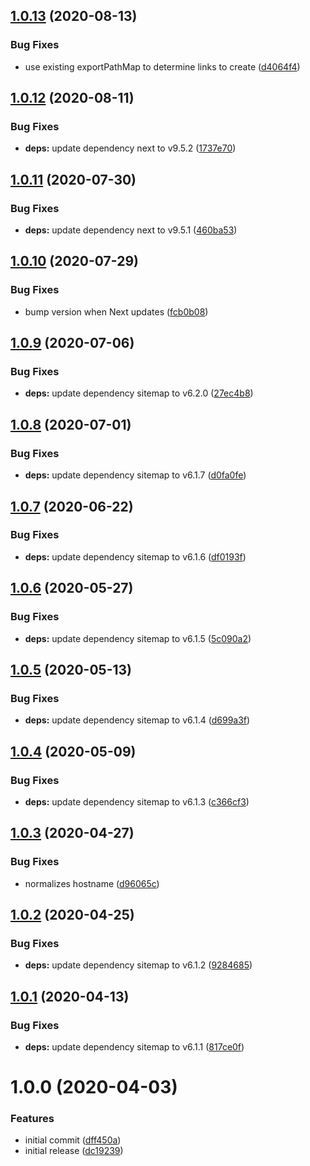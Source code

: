 ## [1.0.13](https://github.com/newhighsco/next-plugin-sitemap/compare/v1.0.12...v1.0.13) (2020-08-13)


### Bug Fixes

* use existing exportPathMap to determine links to create ([d4064f4](https://github.com/newhighsco/next-plugin-sitemap/commit/d4064f4856d80700397b007ad62c9a71c1d33921))

## [1.0.12](https://github.com/newhighsco/next-plugin-sitemap/compare/v1.0.11...v1.0.12) (2020-08-11)


### Bug Fixes

* **deps:** update dependency next to v9.5.2 ([1737e70](https://github.com/newhighsco/next-plugin-sitemap/commit/1737e70f398d8365765a6141b5496d386c0cb3d9))

## [1.0.11](https://github.com/newhighsco/next-plugin-sitemap/compare/v1.0.10...v1.0.11) (2020-07-30)


### Bug Fixes

* **deps:** update dependency next to v9.5.1 ([460ba53](https://github.com/newhighsco/next-plugin-sitemap/commit/460ba5361f394d9ba252bfad21259c6aa5ebe796))

## [1.0.10](https://github.com/newhighsco/next-plugin-sitemap/compare/v1.0.9...v1.0.10) (2020-07-29)


### Bug Fixes

* bump version when Next updates ([fcb0b08](https://github.com/newhighsco/next-plugin-sitemap/commit/fcb0b0854e58d2da67e522da2dfd18e5abf0411d))

## [1.0.9](https://github.com/newhighsco/next-plugin-sitemap/compare/v1.0.8...v1.0.9) (2020-07-06)


### Bug Fixes

* **deps:** update dependency sitemap to v6.2.0 ([27ec4b8](https://github.com/newhighsco/next-plugin-sitemap/commit/27ec4b8d0b74bd2418d82a5279cfb803f1c80b85))

## [1.0.8](https://github.com/newhighsco/next-plugin-sitemap/compare/v1.0.7...v1.0.8) (2020-07-01)


### Bug Fixes

* **deps:** update dependency sitemap to v6.1.7 ([d0fa0fe](https://github.com/newhighsco/next-plugin-sitemap/commit/d0fa0fecfdd92f6295f389a71057bffaa88a44aa))

## [1.0.7](https://github.com/newhighsco/next-plugin-sitemap/compare/v1.0.6...v1.0.7) (2020-06-22)


### Bug Fixes

* **deps:** update dependency sitemap to v6.1.6 ([df0193f](https://github.com/newhighsco/next-plugin-sitemap/commit/df0193f6d416475ae24c45311b149c837bf96ae4))

## [1.0.6](https://github.com/newhighsco/next-plugin-sitemap/compare/v1.0.5...v1.0.6) (2020-05-27)


### Bug Fixes

* **deps:** update dependency sitemap to v6.1.5 ([5c090a2](https://github.com/newhighsco/next-plugin-sitemap/commit/5c090a29a4becb547887f9f13832c23ea2678367))

## [1.0.5](https://github.com/newhighsco/next-plugin-sitemap/compare/v1.0.4...v1.0.5) (2020-05-13)


### Bug Fixes

* **deps:** update dependency sitemap to v6.1.4 ([d699a3f](https://github.com/newhighsco/next-plugin-sitemap/commit/d699a3f445ae82187722957cb5310a7281b367fe))

## [1.0.4](https://github.com/newhighsco/next-plugin-sitemap/compare/v1.0.3...v1.0.4) (2020-05-09)


### Bug Fixes

* **deps:** update dependency sitemap to v6.1.3 ([c366cf3](https://github.com/newhighsco/next-plugin-sitemap/commit/c366cf32bd155475b748d6ed98cc52e0069d9dca))

## [1.0.3](https://github.com/newhighsco/next-plugin-sitemap/compare/v1.0.2...v1.0.3) (2020-04-27)


### Bug Fixes

* normalizes hostname ([d96065c](https://github.com/newhighsco/next-plugin-sitemap/commit/d96065cbc565b16bd9c4ae6ce4293d0c575169c5))

## [1.0.2](https://github.com/newhighsco/next-plugin-sitemap/compare/v1.0.1...v1.0.2) (2020-04-25)


### Bug Fixes

* **deps:** update dependency sitemap to v6.1.2 ([9284685](https://github.com/newhighsco/next-plugin-sitemap/commit/9284685bb3fec4369055bc0019e709298f6d283a))

## [1.0.1](https://github.com/newhighsco/next-plugin-sitemap/compare/v1.0.0...v1.0.1) (2020-04-13)


### Bug Fixes

* **deps:** update dependency sitemap to v6.1.1 ([817ce0f](https://github.com/newhighsco/next-plugin-sitemap/commit/817ce0f9ecb7448626d189ac922b48181ec3c2ca))

# 1.0.0 (2020-04-03)


### Features

* initial commit ([dff450a](https://github.com/newhighsco/next-plugin-sitemap/commit/dff450a9619748f52e43b9936651a56c10c4c79e))
* initial release ([dc19239](https://github.com/newhighsco/next-plugin-sitemap/commit/dc1923915ee79da28edecf424dfeaa3922ff7d29))
